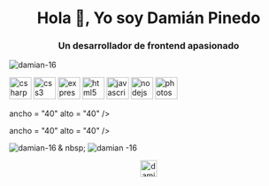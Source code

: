 <h1 align = "center"> Hola 👋, Yo soy Damián Pinedo </h1>
<h3 align = "center"> Un desarrollador de frontend apasionado </h3>

<p align = "left"> <img src = "https: //komarev.com/ghpvc/?username=damian-16 "alt =" damian-16 "/> </p>

<p align = "left"> <img src = "https://devicons.github.io/devicon/devicon.git/icons/csharp/csharp-original.svg" alt = "csharp" width = "40" de altura = "40" /> <img src = "https://devicons.github.io/devicon/devicon.git/icons/css3/css3-original-wordmark.svg" alt = "css3" width = "40" de altura = "40" /> <img src = "https://devicons.github.io/devicon/devicon.git/icons/express/express-original-wordmark.svg" alt = "express" width = "40" height = "40" /> <img src = "https://devicons.github.io/devicon/devicon.git/icons/html5/html5-original-wordmark.svg" alt = "html5" width = "40" de altura = "40" /> <img src = "https://devicons.github.io/devicon/devicon.git/icons/javascript/javascript-original.svg "alt =" javascript "width =" 40 "height =" 40 "/> <img src =" https://devicons.github.io/devicon/devicon.git/icons/nodejs/nodejs-original-wordmark. svg "alt =" nodejs "width =" 40 "height =" 40 "/> <img src =" https://devicons.github.io/devicon/devicon.git/icons/photoshop/photoshop-plain.svg " alt = "photoshop" width = "40" height = "40" /> </p>ancho = "40" alto = "40" /> </p>ancho = "40" alto = "40" /> </p><p> <img align = "left" src = "https://github-readme-stats.vercel.app/api/top-langs/?username=damian-16&layout=compact&hide=html" alt = "damian-16 "/> </p>

<p> & nbsp; <img align =" center "src =" https://github-readme-stats.vercel.app/api?username=damian-16&show_icons=true "alt =" damian -16 "/> </p>

<p align =" center "> <a href="https://linkedin.com/in/damiannicolas pinedo morganti" target="blank"> <img align =" centro "src = "https://cdn.jsdelivr.net/npm/simple-icons@3.0.1/icons/linkedin.svg" alt = "damiannicolas pinedo morganti" height = "30" width = "30" /> </ a > </p>
